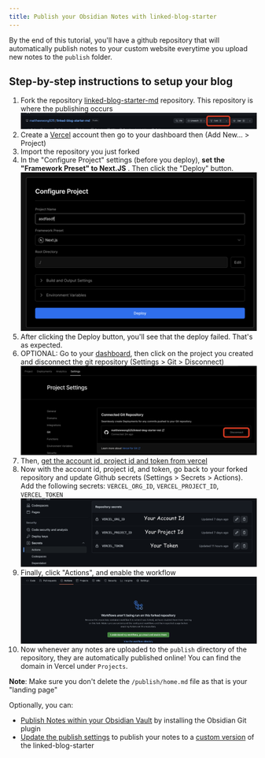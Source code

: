 ```yaml
---
title: Publish your Obsidian Notes with linked-blog-starter
---
```


By the end of this tutorial, you'll have a github repository that will automatically publish notes to your custom website everytime you upload new notes to the `publish` folder.

## Step-by-step instructions to setup your blog

1. Fork the repository [linked-blog-starter-md](https://github.com/matthewwong525/linked-blog-starter-md) repository. This repository is where the publishing occurs
   ![fork-linked-blog-starter-md.png](attachments/fork-linked-blog-starter-md.png)
2. Create a [Vercel](https://vercel.com/dashboard) account then go to your dashboard then (Add New... > Project)
3. Import the repository you just forked
4. In the "Configure Project" settings (before you deploy), **set the "Framework Preset" to Next.JS** . Then click the "Deploy" button.
   ![configure-project-vercel.png](attachments/configure-project-vercel.png)
5. After clicking the Deploy button, you'll see that the deploy failed. That's as expected.
6. OPTIONAL: Go to your [dashboard](https://vercel.com/dashboard), then click on the project you created and disconnect the git repository (Settings > Git > Disconnect)
   ![disconnect-repo-vercel.png](attachments/disconnect-repo-vercel.png)
7. Then, [get the account id, project id and token from vercel](get-project-id-account-id-and-token-vercel.md)
8. Now with the account id, project id, and token, go back to your forked repository and update Github secrets (Settings > Secrets > Actions). Add the following secrets: `VERCEL_ORG_ID`, `VERCEL_PROJECT_ID`, `VERCEL_TOKEN`
   ![github-secrets-vercel.png](attachments/github-secrets-vercel.png)
9. Finally, click "Actions", and enable the workflow
   ![enable-actions-github.png](attachments/enable-actions-github.png)
10. Now whenever any notes are uploaded to the `publish` directory of the repository, they are automatically published online! You can find the domain in Vercel under `Projects`.

**Note**: Make sure you don't delete the `/publish/home.md` file as that is your "landing page"

Optionally, you can:

- [Publish Notes within your Obsidian Vault](connect-obsidian-vault-with-github.md) by installing the Obsidian Git plugin
- [Update the publish settings](update-publish-settings-github-actions.md) to publish your notes to a [custom version](deploy-a-custom-linked-blog-starter.md) of the linked-blog-starter
